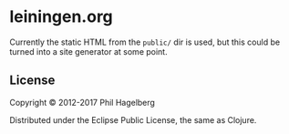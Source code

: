 # leiningen.org

Currently the static HTML from the `public/` dir is used, but this
could be turned into a site generator at some point.

## License

Copyright © 2012-2017 Phil Hagelberg

Distributed under the Eclipse Public License, the same as Clojure.
